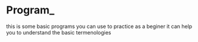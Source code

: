 # Program_
this is some basic programs you can use to practice as a beginer it can help you to understand the basic termenologies
